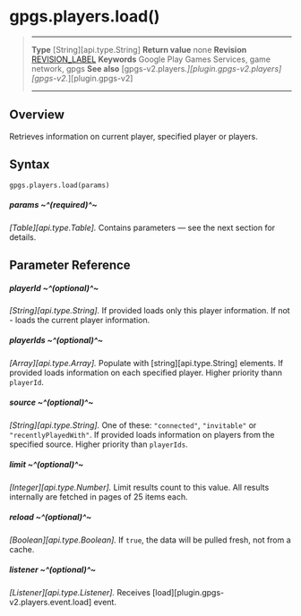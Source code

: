 # gpgs.players.load()

> --------------------- ------------------------------------------------------------------------------------------
> __Type__              [String][api.type.String]
> __Return value__      none
> __Revision__          [REVISION_LABEL](REVISION_URL)
> __Keywords__          Google Play Games Services, game network, gpgs
> __See also__          [gpgs-v2.players.*][plugin.gpgs-v2.players]
>                       [gpgs-v2.*][plugin.gpgs-v2]
> --------------------- ------------------------------------------------------------------------------------------

## Overview

Retrieves information on current player, specified player or players.

## Syntax

	gpgs.players.load(params)

##### params ~^(required)^~
_[Table][api.type.Table]._ Contains parameters — see the next section for details.

## Parameter Reference

##### playerId ~^(optional)^~
_[String][api.type.String]._ If provided loads only this player information. If not - loads the current player information.

##### playerIds ~^(optional)^~
_[Array][api.type.Array]._ Populate with [string][api.type.String] elements. If provided loads information on each specified player. Higher priority thann `playerId`.

##### source ~^(optional)^~
_[String][api.type.String]._ One of these:  `"connected"`, `"invitable"` or `"recentlyPlayedWith"`. If provided loads information on players from the specified source. Higher priority than `playerIds`.

##### limit ~^(optional)^~
_[Integer][api.type.Number]._ Limit results count to this value. All results internally are fetched in pages of 25 items each.

##### reload ~^(optional)^~
_[Boolean][api.type.Boolean]._ If `true`, the data will be pulled fresh, not from a cache.

##### listener ~^(optional)^~
_[Listener][api.type.Listener]._ Receives [load][plugin.gpgs-v2.players.event.load] event.